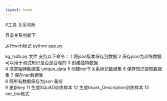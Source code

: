 ```yaml
---
layout: home
---
```


#工具 关系判断

目录关系判断下

运行web标记
python app.py


kg_lvdb.py
文件
        支持以下命令：
        1 将json版本保存到数据
        2 保存json为训练数据 可以用于测试知识是否是合理的
        3 创建独特数据    
        4 清空独特数据库 unique_data
        5 创建ner于关系标记数据集
        6 保存知识提取数据集
        7 保存ner数据集      
        8 将所有数据保存为json 备份  
        9 更新key
        11 生成SQuAD训练样本
        12 生成tmark_Description训练样本
        13 ner_bio格式
